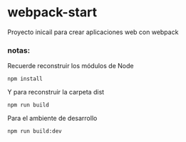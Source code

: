 # webpack-start
Proyecto inicail para crear aplicaciones web con webpack
### notas:
Recuerde reconstruir los módulos de Node
```
npm install
```
Y para reconstruir la carpeta dist
```
npm run build
```
Para el ambiente de desarrollo
```
npm run build:dev
```
